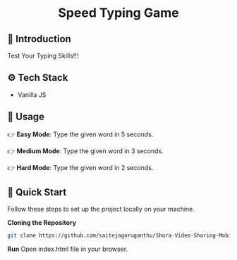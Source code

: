 <div align="center">
  <h1 align="center">Speed Typing Game</h1>
</div>

## <a name="introduction">🤖 Introduction</a>

Test Your Typing Skills!!!

## <a name="tech-stack">⚙️ Tech Stack</a>

- Vanilla JS

## <a name="usage">🔋 Usage</a>

👉 **Easy Mode**: Type the given word in 5 seconds.

👉 **Medium Mode**: Type the given word in 3 seconds.

👉 **Hard Mode**: Type the given word in 2 seconds.

## <a name="quick-start">🤸 Quick Start</a>

Follow these steps to set up the project locally on your machine.

**Cloning the Repository**

```bash
git clone https://github.com/saitejagoruganthu/Shora-Video-Sharing-Mobile-App.git
```
**Run**
Open index.html file in your browser.
